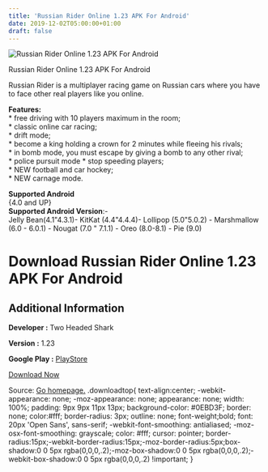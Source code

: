 ```yaml
---
title: 'Russian Rider Online 1.23 APK For Android'
date: 2019-12-02T05:00:00+01:00
draft: false
---
```


![Russian Rider Online 1.23 APK For Android](https://i0.wp.com/apkhome.net/wp-content/uploads/2019/12/Russian-Rider-Online.png "Russian Rider Online 1.23 APK For Android")

  

Russian Rider Online 1.23 APK For Android

Russian Rider is a multiplayer racing game on Russian cars where you have to face other real players like you online.

**Features:**  
\* free driving with 10 players maximum in the room;  
\* classic online car racing;  
\* drift mode;  
\* become a king holding a crown for 2 minutes while fleeing his rivals;  
\* in bomb mode, you must escape by giving a bomb to any other rival;  
\* police pursuit mode \* stop speeding players;  
\* NEW football and car hockey;  
\* NEW carnage mode.

**Supported Android**  
{4.0 and UP}  
**Supported Android Version**:-  
Jelly Bean(4.1"4.3.1)- KitKat (4.4"4.4.4)- Lollipop (5.0"5.0.2) - Marshmallow (6.0 - 6.0.1) - Nougat (7.0 " 7.1.1) - Oreo (8.0-8.1) - Pie (9.0)

Download Russian Rider Online 1.23 APK For Android
==================================================

Additional Information
----------------------

**Developer :** Two Headed Shark

**Version :** 1.23

**Google Play :** [PlayStore](https://play.google.com/store/apps/details?id=com.twoheadedshark.rronline)

  

[Download Now](https://store4app.co/post/russian-rider-online-1-23-apk-for-android_1575216721)

  
Source: [Go homepage.](https://store4app.co/post/russian-rider-online-1-23-apk-for-android_1575216721) .downloadtop{ text-align:center; -webkit-appearance: none; -moz-appearance: none; appearance: none; width: 100%; padding: 9px 9px 11px 13px; background-color: #0EBD3F; border: none; color:#fff; border-radius: 3px; outline: none; font-weight;bold; font: 20px 'Open Sans', sans-serif; -webkit-font-smoothing: antialiased; -moz-osx-font-smoothing: grayscale; color: #fff; cursor: pointer; border-radius:15px;-webkit-border-radius:15px;-moz-border-radius:5px;box-shadow:0 0 5px rgba(0,0,0,.2);-moz-box-shadow:0 0 5px rgba(0,0,0,.2);-webkit-box-shadow:0 0 5px rgba(0,0,0,.2) !important; }